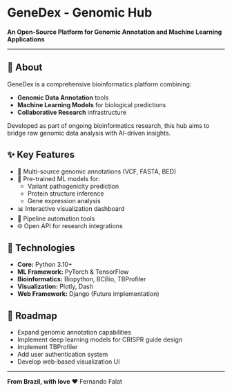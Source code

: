 # GeneDex - Genomic Hub

**An Open-Source Platform for Genomic Annotation and Machine Learning Applications**

---

## 📖 About
GeneDex is a comprehensive bioinformatics platform combining:
- **Genomic Data Annotation** tools
- **Machine Learning Models** for biological predictions
- **Collaborative Research** infrastructure

Developed as part of ongoing bioinformatics research, this hub aims to bridge raw genomic data analysis with AI-driven insights.

## ✨ Key Features
- 🧬 Multi-source genomic annotations (VCF, FASTA, BED)
- 🤖 Pre-trained ML models for:
  - Variant pathogenicity prediction
  - Protein structure inference
  - Gene expression analysis
- 📊 Interactive visualization dashboard
- 🔄 Pipeline automation tools
- 🌐 Open API for research integrations

## 🔧 Technologies
- **Core:** Python 3.10+
- **ML Framework:** PyTorch & TensorFlow
- **Bioinformatics:** Biopython, BCBio, TBProfiler
- **Visualization:** Plotly, Dash
- **Web Framework:** Django (Future implementation)

## 🌱 Roadmap
- Expand genomic annotation capabilities
- Implement deep learning models for CRISPR guide design
- Implement TBProfiler
- Add user authentication system
- Develop web-based visualization UI

---

**From Brazil, with love** ❤️
Fernando Falat
